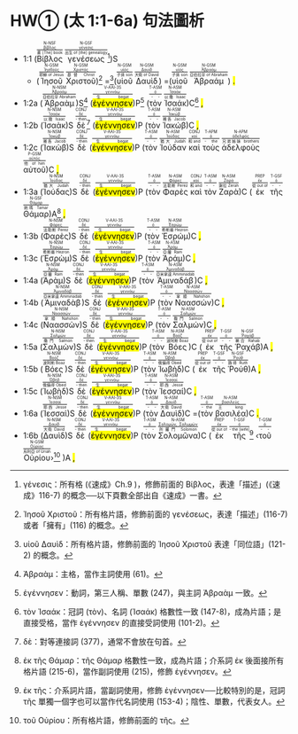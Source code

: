 # HW① (太 1:1-6a) 句法圖析


- 1:1 (<RUBY><ruby><ruby>Βίβλος<rt>書 [The] book</rt></ruby><rt><a href='https://bible.fhl.net/new/s.php?N=0&k=00976&m='>βίβλος</a></rt></ruby><rt>N-NSF</rt></RUBY> <RUBY><ruby><ruby>γενέσεως<rt>出生 of [the] genealogy</rt></ruby><rt><a href='https://bible.fhl.net/new/s.php?N=0&k=01078&m='>γένεσις</a></rt></ruby><rt>N-GSF</rt></RUBY>[^1])S 
	- (<RUBY><ruby><ruby>Ἰησοῦ<rt>耶穌 of Jesus</rt></ruby><rt><a href='https://bible.fhl.net/new/s.php?N=0&k=02424&m='>ἸησIIοῦς</a></rt></ruby><rt>N-GSM</rt></RUBY> <RUBY><ruby><ruby>Χριστοῦ<rt>基督 Christ</rt></ruby><rt><a href='https://bible.fhl.net/new/s.php?N=0&k=05547&m='>Χριστός</a></rt></ruby><rt>N-GSM</rt></RUBY>)[^2] =[^3](<RUBY><ruby><ruby>υἱοῦ<rt>子孫 son</rt></ruby><rt><a href='https://bible.fhl.net/new/s.php?N=0&k=05207&m='>υἱός</a></rt></ruby><rt>N-GSM</rt></RUBY> <RUBY><ruby><ruby>Δαυὶδ<rt>大衛 of David</rt></ruby><rt><a href='https://bible.fhl.net/new/s.php?N=0&k=01138&m='>Δαυίδ</a></rt></ruby><rt>N-GSM</rt></RUBY>) =(<RUBY><ruby><ruby>υἱοῦ<rt>子孫 son</rt></ruby><rt><a href='https://bible.fhl.net/new/s.php?N=0&k=05207&m='>υἱός</a></rt></ruby><rt>N-GSM</rt></RUBY> <RUBY><ruby><ruby>Ἀβραάμ<rt>亞伯拉罕 of Abraham</rt></ruby><rt><a href='https://bible.fhl.net/new/s.php?N=0&k=00011&m='>Ἀβραάμ</a></rt></ruby><rt>N-GSM</rt></RUBY>) <mark class='punctuation'>.</mark> 
- 1:2a (<RUBY><ruby><ruby>Ἀβραὰμ<rt>亞伯拉罕 Abraham</rt></ruby><rt><a href='https://bible.fhl.net/new/s.php?N=0&k=00011&m='>Ἀβραάμ</a></rt></ruby><rt>N-NSM</rt></RUBY>)S[^4] (<RUBY><ruby><ruby><mark class='verb'>ἐγέννησεν</mark><rt>生 begat</rt></ruby><rt><a href='https://bible.fhl.net/new/s.php?N=0&k=01080&m='>γεννάω</a></rt></ruby><rt>V-AAI-3S</rt></RUBY>)P[^5] (<RUBY><ruby><ruby>τὸν<rt>- -</rt></ruby><rt><a href='https://bible.fhl.net/new/s.php?N=0&k=03588&m='>ὀ</a></rt></ruby><rt>T-ASM</rt></RUBY> <RUBY><ruby><ruby>Ἰσαάκ<rt>以撒 Isaac</rt></ruby><rt><a href='https://bible.fhl.net/new/s.php?N=0&k=02464&m='>Ἰσαάκ</a></rt></ruby><rt>N-ASM</rt></RUBY>)C[^6] <mark class='punctuation'>,</mark> 
- 1:2b (<RUBY><ruby><ruby>Ἰσαὰκ<rt>以撒 Isaac</rt></ruby><rt><a href='https://bible.fhl.net/new/s.php?N=0&k=02464&m='>Ἰσαάκ</a></rt></ruby><rt>N-NSM</rt></RUBY>)S <RUBY><ruby><ruby>δὲ<rt>- then</rt></ruby><rt><a href='https://bible.fhl.net/new/s.php?N=0&k=01161&m='>δέ</a></rt></ruby><rt>CONJ</rt></RUBY>[^7] (<RUBY><ruby><ruby><mark class='verb'>ἐγέννησεν</mark><rt>生 begat</rt></ruby><rt><a href='https://bible.fhl.net/new/s.php?N=0&k=01080&m='>γεννάω</a></rt></ruby><rt>V-AAI-3S</rt></RUBY>)P (<RUBY><ruby><ruby>τὸν<rt>- -</rt></ruby><rt><a href='https://bible.fhl.net/new/s.php?N=0&k=03588&m='>ὀ</a></rt></ruby><rt>T-ASM</rt></RUBY> <RUBY><ruby><ruby>Ἰακώβ<rt>雅各 Jacob</rt></ruby><rt><a href='https://bible.fhl.net/new/s.php?N=0&k=02384&m='>Ἰακώβ</a></rt></ruby><rt>N-ASM</rt></RUBY>)C <mark class='punctuation'>,</mark> 
- 1:2c (<RUBY><ruby><ruby>Ἰακὼβ<rt>雅各 Jacob</rt></ruby><rt><a href='https://bible.fhl.net/new/s.php?N=0&k=02384&m='>Ἰακώβ</a></rt></ruby><rt>N-NSM</rt></RUBY>)S <RUBY><ruby><ruby>δὲ<rt>- then</rt></ruby><rt><a href='https://bible.fhl.net/new/s.php?N=0&k=01161&m='>δέ</a></rt></ruby><rt>CONJ</rt></RUBY> (<RUBY><ruby><ruby><mark class='verb'>ἐγέννησεν</mark><rt>生 begat</rt></ruby><rt><a href='https://bible.fhl.net/new/s.php?N=0&k=01080&m='>γεννάω</a></rt></ruby><rt>V-AAI-3S</rt></RUBY>)P (<RUBY><ruby><ruby>τὸν<rt>- -</rt></ruby><rt><a href='https://bible.fhl.net/new/s.php?N=0&k=03588&m='>ὀ</a></rt></ruby><rt>T-ASM</rt></RUBY> <RUBY><ruby><ruby>Ἰούδαν<rt>猶大 Judah</rt></ruby><rt><a href='https://bible.fhl.net/new/s.php?N=0&k=02455&m='>Ἰούδας</a></rt></ruby><rt>N-ASM</rt></RUBY> <RUBY><ruby><ruby>καὶ<rt>和 and</rt></ruby><rt><a href='https://bible.fhl.net/new/s.php?N=0&k=02532&m='>καί</a></rt></ruby><rt>CONJ</rt></RUBY> <RUBY><ruby><ruby>τοὺς<rt>- the</rt></ruby><rt><a href='https://bible.fhl.net/new/s.php?N=0&k=03588&m='>ὀ</a></rt></ruby><rt>T-APM</rt></RUBY> <RUBY><ruby><ruby>ἀδελφοὺς<rt>兄弟姊妹 brothers</rt></ruby><rt><a href='https://bible.fhl.net/new/s.php?N=0&k=00080&m='>ἀδελφός</a></rt></ruby><rt>N-APM</rt></RUBY> <RUBY><ruby><ruby>αὐτοῦ<rt>他 of him</rt></ruby><rt><a href='https://bible.fhl.net/new/s.php?N=0&k=00846&m='>αὐτός</a></rt></ruby><rt>P-GSM</rt></RUBY>)C <mark class='punctuation'>,</mark> 
- 1:3a (<RUBY><ruby><ruby>Ἰούδας<rt>猶大 Judah</rt></ruby><rt><a href='https://bible.fhl.net/new/s.php?N=0&k=02455&m='>Ἰούδας</a></rt></ruby><rt>N-NSM</rt></RUBY>)S <RUBY><ruby><ruby>δὲ<rt>- then</rt></ruby><rt><a href='https://bible.fhl.net/new/s.php?N=0&k=01161&m='>δέ</a></rt></ruby><rt>CONJ</rt></RUBY> (<RUBY><ruby><ruby><mark class='verb'>ἐγέννησεν</mark><rt>生 begat</rt></ruby><rt><a href='https://bible.fhl.net/new/s.php?N=0&k=01080&m='>γεννάω</a></rt></ruby><rt>V-AAI-3S</rt></RUBY>)P (<RUBY><ruby><ruby>τὸν<rt>- -</rt></ruby><rt><a href='https://bible.fhl.net/new/s.php?N=0&k=03588&m='>ὀ</a></rt></ruby><rt>T-ASM</rt></RUBY> <RUBY><ruby><ruby>Φαρὲς<rt>法勒斯 Perez</rt></ruby><rt><a href='https://bible.fhl.net/new/s.php?N=0&k=05329&m='>Φάρες</a></rt></ruby><rt>N-ASM</rt></RUBY> <RUBY><ruby><ruby>καὶ<rt>和 and</rt></ruby><rt><a href='https://bible.fhl.net/new/s.php?N=0&k=02532&m='>καί</a></rt></ruby><rt>CONJ</rt></RUBY> <RUBY><ruby><ruby>τὸν<rt>- -</rt></ruby><rt><a href='https://bible.fhl.net/new/s.php?N=0&k=03588&m='>ὀ</a></rt></ruby><rt>T-ASM</rt></RUBY> <RUBY><ruby><ruby>Ζαρὰ<rt>謝拉 Zerah</rt></ruby><rt><a href='https://bible.fhl.net/new/s.php?N=0&k=02196&m='>Ζαρά</a></rt></ruby><rt>N-ASM</rt></RUBY>)C (<RUBY><ruby><ruby>ἐκ<rt>從 out of</rt></ruby><rt><a href='https://bible.fhl.net/new/s.php?N=0&k=01537&m='>ἐκ</a></rt></ruby><rt>PREP</rt></RUBY> <RUBY><ruby><ruby>τῆς<rt>- -</rt></ruby><rt><a href='https://bible.fhl.net/new/s.php?N=0&k=03588&m='>ὀ</a></rt></ruby><rt>T-GSF</rt></RUBY> <RUBY><ruby><ruby>Θάμαρ<rt>她瑪 Tamar</rt></ruby><rt><a href='https://bible.fhl.net/new/s.php?N=0&k=02283&m='>Θάμαρ</a></rt></ruby><rt>N-GSF</rt></RUBY>)A[^8] <mark class='punctuation'>,</mark> 
- 1:3b (<RUBY><ruby><ruby>Φαρὲς<rt>法勒斯 Perez</rt></ruby><rt><a href='https://bible.fhl.net/new/s.php?N=0&k=05329&m='>Φάρες</a></rt></ruby><rt>N-NSM</rt></RUBY>)S <RUBY><ruby><ruby>δὲ<rt>- then</rt></ruby><rt><a href='https://bible.fhl.net/new/s.php?N=0&k=01161&m='>δέ</a></rt></ruby><rt>CONJ</rt></RUBY> (<RUBY><ruby><ruby><mark class='verb'>ἐγέννησεν</mark><rt>生 begat</rt></ruby><rt><a href='https://bible.fhl.net/new/s.php?N=0&k=01080&m='>γεννάω</a></rt></ruby><rt>V-AAI-3S</rt></RUBY>)P (<RUBY><ruby><ruby>τὸν<rt>- -</rt></ruby><rt><a href='https://bible.fhl.net/new/s.php?N=0&k=03588&m='>ὀ</a></rt></ruby><rt>T-ASM</rt></RUBY> <RUBY><ruby><ruby>Ἑσρώμ<rt>希斯崙 Hezron</rt></ruby><rt><a href='https://bible.fhl.net/new/s.php?N=0&k=02074&m='>Ἐσρώμ</a></rt></ruby><rt>N-ASM</rt></RUBY>)C <mark class='punctuation'>,</mark> 
- 1:3c (<RUBY><ruby><ruby>Ἑσρὼμ<rt>希斯崙 Hezron</rt></ruby><rt><a href='https://bible.fhl.net/new/s.php?N=0&k=02074&m='>Ἐσρώμ</a></rt></ruby><rt>N-NSM</rt></RUBY>)S <RUBY><ruby><ruby>δὲ<rt>- then</rt></ruby><rt><a href='https://bible.fhl.net/new/s.php?N=0&k=01161&m='>δέ</a></rt></ruby><rt>CONJ</rt></RUBY> (<RUBY><ruby><ruby><mark class='verb'>ἐγέννησεν</mark><rt>生 begat</rt></ruby><rt><a href='https://bible.fhl.net/new/s.php?N=0&k=01080&m='>γεννάω</a></rt></ruby><rt>V-AAI-3S</rt></RUBY>)P (<RUBY><ruby><ruby>τὸν<rt>- -</rt></ruby><rt><a href='https://bible.fhl.net/new/s.php?N=0&k=03588&m='>ὀ</a></rt></ruby><rt>T-ASM</rt></RUBY> <RUBY><ruby><ruby>Ἀράμ<rt>亞蘭 Ram</rt></ruby><rt><a href='https://bible.fhl.net/new/s.php?N=0&k=00689&m='>Ἀράμ</a></rt></ruby><rt>N-ASM</rt></RUBY>)C <mark class='punctuation'>,</mark> 
- 1:4a (<RUBY><ruby><ruby>Ἀρὰμ<rt>亞蘭 Ram</rt></ruby><rt><a href='https://bible.fhl.net/new/s.php?N=0&k=00689&m='>Ἀράμ</a></rt></ruby><rt>N-NSM</rt></RUBY>)S <RUBY><ruby><ruby>δὲ<rt>- then</rt></ruby><rt><a href='https://bible.fhl.net/new/s.php?N=0&k=01161&m='>δέ</a></rt></ruby><rt>CONJ</rt></RUBY> (<RUBY><ruby><ruby><mark class='verb'>ἐγέννησεν</mark><rt>生 begat</rt></ruby><rt><a href='https://bible.fhl.net/new/s.php?N=0&k=01080&m='>γεννάω</a></rt></ruby><rt>V-AAI-3S</rt></RUBY>)P (<RUBY><ruby><ruby>τὸν<rt>- -</rt></ruby><rt><a href='https://bible.fhl.net/new/s.php?N=0&k=03588&m='>ὀ</a></rt></ruby><rt>T-ASM</rt></RUBY> <RUBY><ruby><ruby>Ἀμιναδάβ<rt>亞米拿達 Amminadab</rt></ruby><rt><a href='https://bible.fhl.net/new/s.php?N=0&k=00284&m='>Ἀμιναδάβ</a></rt></ruby><rt>N-ASM</rt></RUBY>)C <mark class='punctuation'>,</mark> 
- 1:4b (<RUBY><ruby><ruby>Ἀμιναδὰβ<rt>亞米拿達 Amminadab</rt></ruby><rt><a href='https://bible.fhl.net/new/s.php?N=0&k=00284&m='>Ἀμιναδάβ</a></rt></ruby><rt>N-NSM</rt></RUBY>)S <RUBY><ruby><ruby>δὲ<rt>- then</rt></ruby><rt><a href='https://bible.fhl.net/new/s.php?N=0&k=01161&m='>δέ</a></rt></ruby><rt>CONJ</rt></RUBY> (<RUBY><ruby><ruby><mark class='verb'>ἐγέννησεν</mark><rt>生 begat</rt></ruby><rt><a href='https://bible.fhl.net/new/s.php?N=0&k=01080&m='>γεννάω</a></rt></ruby><rt>V-AAI-3S</rt></RUBY>)P (<RUBY><ruby><ruby>τὸν<rt>- -</rt></ruby><rt><a href='https://bible.fhl.net/new/s.php?N=0&k=03588&m='>ὀ</a></rt></ruby><rt>T-ASM</rt></RUBY> <RUBY><ruby><ruby>Ναασσών<rt>拿順 Nahshon</rt></ruby><rt><a href='https://bible.fhl.net/new/s.php?N=0&k=03476&m='>Ναασσών</a></rt></ruby><rt>N-ASM</rt></RUBY>)C <mark class='punctuation'>,</mark> 
- 1:4c (<RUBY><ruby><ruby>Ναασσὼν<rt>拿順 Nahshon</rt></ruby><rt><a href='https://bible.fhl.net/new/s.php?N=0&k=03476&m='>Ναασσών</a></rt></ruby><rt>N-NSM</rt></RUBY>)S <RUBY><ruby><ruby>δὲ<rt>- then</rt></ruby><rt><a href='https://bible.fhl.net/new/s.php?N=0&k=01161&m='>δέ</a></rt></ruby><rt>CONJ</rt></RUBY> (<RUBY><ruby><ruby><mark class='verb'>ἐγέννησεν</mark><rt>生 begat</rt></ruby><rt><a href='https://bible.fhl.net/new/s.php?N=0&k=01080&m='>γεννάω</a></rt></ruby><rt>V-AAI-3S</rt></RUBY>)P (<RUBY><ruby><ruby>τὸν<rt>- -</rt></ruby><rt><a href='https://bible.fhl.net/new/s.php?N=0&k=03588&m='>ὀ</a></rt></ruby><rt>T-ASM</rt></RUBY> <RUBY><ruby><ruby>Σαλμών<rt>撒門 Salmon</rt></ruby><rt><a href='https://bible.fhl.net/new/s.php?N=0&k=04533&m='>Σαλμών</a></rt></ruby><rt>N-ASM</rt></RUBY>)C <mark class='punctuation'>,</mark> 
- 1:5a (<RUBY><ruby><ruby>Σαλμὼν<rt>撒門 Salmon</rt></ruby><rt><a href='https://bible.fhl.net/new/s.php?N=0&k=04533&m='>Σαλμών</a></rt></ruby><rt>N-NSM</rt></RUBY>)S <RUBY><ruby><ruby>δὲ<rt>- then</rt></ruby><rt><a href='https://bible.fhl.net/new/s.php?N=0&k=01161&m='>δέ</a></rt></ruby><rt>CONJ</rt></RUBY> (<RUBY><ruby><ruby><mark class='verb'>ἐγέννησεν</mark><rt>生 begat</rt></ruby><rt><a href='https://bible.fhl.net/new/s.php?N=0&k=01080&m='>γεννάω</a></rt></ruby><rt>V-AAI-3S</rt></RUBY>)P (<RUBY><ruby><ruby>τὸν<rt>- -</rt></ruby><rt><a href='https://bible.fhl.net/new/s.php?N=0&k=03588&m='>ὀ</a></rt></ruby><rt>T-ASM</rt></RUBY> <RUBY><ruby><ruby>Βόες<rt>波阿斯 Boaz</rt></ruby><rt><a href='https://bible.fhl.net/new/s.php?N=0&k=01003&m='>Βοόζ</a></rt></ruby><rt>N-ASM</rt></RUBY>)C (<RUBY><ruby><ruby>ἐκ<rt>從 out of</rt></ruby><rt><a href='https://bible.fhl.net/new/s.php?N=0&k=01537&m='>ἐκ</a></rt></ruby><rt>PREP</rt></RUBY> <RUBY><ruby><ruby>τῆς<rt>- -</rt></ruby><rt><a href='https://bible.fhl.net/new/s.php?N=0&k=03588&m='>ὀ</a></rt></ruby><rt>T-GSF</rt></RUBY> <RUBY><ruby><ruby>Ῥαχάβ<rt>喇合 Rahab</rt></ruby><rt><a href='https://bible.fhl.net/new/s.php?N=0&k=04477&m='>Ῥαχάβ</a></rt></ruby><rt>N-GSF</rt></RUBY>)A <mark class='punctuation'>,</mark> 
- 1:5b (<RUBY><ruby><ruby>Βόες<rt>波阿斯 Boaz</rt></ruby><rt><a href='https://bible.fhl.net/new/s.php?N=0&k=01003&m='>Βοόζ</a></rt></ruby><rt>N-NSM</rt></RUBY>)S <RUBY><ruby><ruby>δὲ<rt>- then</rt></ruby><rt><a href='https://bible.fhl.net/new/s.php?N=0&k=01161&m='>δέ</a></rt></ruby><rt>CONJ</rt></RUBY> (<RUBY><ruby><ruby><mark class='verb'>ἐγέννησεν</mark><rt>生 begat</rt></ruby><rt><a href='https://bible.fhl.net/new/s.php?N=0&k=01080&m='>γεννάω</a></rt></ruby><rt>V-AAI-3S</rt></RUBY>)P (<RUBY><ruby><ruby>τὸν<rt>- -</rt></ruby><rt><a href='https://bible.fhl.net/new/s.php?N=0&k=03588&m='>ὀ</a></rt></ruby><rt>T-ASM</rt></RUBY> <RUBY><ruby><ruby>Ἰωβὴδ<rt>俄備得 Obed</rt></ruby><rt><a href='https://bible.fhl.net/new/s.php?N=0&k=05601&m='>Ὠβήδ</a></rt></ruby><rt>N-ASM</rt></RUBY>)C (<RUBY><ruby><ruby>ἐκ<rt>從 out of</rt></ruby><rt><a href='https://bible.fhl.net/new/s.php?N=0&k=01537&m='>ἐκ</a></rt></ruby><rt>PREP</rt></RUBY> <RUBY><ruby><ruby>τῆς<rt>- -</rt></ruby><rt><a href='https://bible.fhl.net/new/s.php?N=0&k=03588&m='>ὀ</a></rt></ruby><rt>T-GSF</rt></RUBY> <RUBY><ruby><ruby>Ῥούθ<rt>路得 Ruth</rt></ruby><rt><a href='https://bible.fhl.net/new/s.php?N=0&k=04503&m='>Ῥούθ</a></rt></ruby><rt>N-GSF</rt></RUBY>)A <mark class='punctuation'>,</mark> 
- 1:5c (<RUBY><ruby><ruby>Ἰωβὴδ<rt>俄備得 Obed</rt></ruby><rt><a href='https://bible.fhl.net/new/s.php?N=0&k=05601&m='>Ὠβήδ</a></rt></ruby><rt>N-NSM</rt></RUBY>)S <RUBY><ruby><ruby>δὲ<rt>- then</rt></ruby><rt><a href='https://bible.fhl.net/new/s.php?N=0&k=01161&m='>δέ</a></rt></ruby><rt>CONJ</rt></RUBY> (<RUBY><ruby><ruby><mark class='verb'>ἐγέννησεν</mark><rt>生 begat</rt></ruby><rt><a href='https://bible.fhl.net/new/s.php?N=0&k=01080&m='>γεννάω</a></rt></ruby><rt>V-AAI-3S</rt></RUBY>)P (<RUBY><ruby><ruby>τὸν<rt>- -</rt></ruby><rt><a href='https://bible.fhl.net/new/s.php?N=0&k=03588&m='>ὀ</a></rt></ruby><rt>T-ASM</rt></RUBY> <RUBY><ruby><ruby>Ἰεσσαί<rt>耶西 Jesse</rt></ruby><rt><a href='https://bible.fhl.net/new/s.php?N=0&k=02421&m='>Ἰεσσαί</a></rt></ruby><rt>N-ASM</rt></RUBY>)C <mark class='punctuation'>,</mark> 
- 1:6a (<RUBY><ruby><ruby>Ἰεσσαὶ<rt>耶西 Jesse</rt></ruby><rt><a href='https://bible.fhl.net/new/s.php?N=0&k=02421&m='>Ἰεσσαί</a></rt></ruby><rt>N-NSM</rt></RUBY>)S <RUBY><ruby><ruby>δὲ<rt>- then</rt></ruby><rt><a href='https://bible.fhl.net/new/s.php?N=0&k=01161&m='>δέ</a></rt></ruby><rt>CONJ</rt></RUBY> (<RUBY><ruby><ruby><mark class='verb'>ἐγέννησεν</mark><rt>生 begat</rt></ruby><rt><a href='https://bible.fhl.net/new/s.php?N=0&k=01080&m='>γεννάω</a></rt></ruby><rt>V-AAI-3S</rt></RUBY>)P (<RUBY><ruby><ruby>τὸν<rt>- -</rt></ruby><rt><a href='https://bible.fhl.net/new/s.php?N=0&k=03588&m='>ὀ</a></rt></ruby><rt>T-ASM</rt></RUBY> <RUBY><ruby><ruby>Δαυὶδ<rt>大衛 David</rt></ruby><rt><a href='https://bible.fhl.net/new/s.php?N=0&k=01138&m='>Δαυίδ</a></rt></ruby><rt>N-ASM</rt></RUBY>)C =(<RUBY><ruby><ruby>τὸν<rt>- the</rt></ruby><rt><a href='https://bible.fhl.net/new/s.php?N=0&k=03588&m='>ὀ</a></rt></ruby><rt>T-ASM</rt></RUBY> <RUBY><ruby><ruby>βασιλέα<rt>王 king</rt></ruby><rt><a href='https://bible.fhl.net/new/s.php?N=0&k=00935&m='>βασιλεύς</a></rt></ruby><rt>N-ASM</rt></RUBY>)C <mark class='punctuation'>.</mark> 
- 1:6b (<RUBY><ruby><ruby>Δαυὶδ<rt>大衛 David</rt></ruby><rt><a href='https://bible.fhl.net/new/s.php?N=0&k=01138&m='>Δαυίδ</a></rt></ruby><rt>N-NSM</rt></RUBY>)S <RUBY><ruby><ruby>δὲ<rt>- then</rt></ruby><rt><a href='https://bible.fhl.net/new/s.php?N=0&k=01161&m='>δέ</a></rt></ruby><rt>CONJ</rt></RUBY> (<RUBY><ruby><ruby><mark class='verb'>ἐγέννησεν</mark><rt>生 begat</rt></ruby><rt><a href='https://bible.fhl.net/new/s.php?N=0&k=01080&m='>γεννάω</a></rt></ruby><rt>V-AAI-3S</rt></RUBY>)P (<RUBY><ruby><ruby>τὸν<rt>- -</rt></ruby><rt><a href='https://bible.fhl.net/new/s.php?N=0&k=03588&m='>ὀ</a></rt></ruby><rt>T-ASM</rt></RUBY> <RUBY><ruby><ruby>Σολομῶνα<rt>所羅門 Solomon</rt></ruby><rt><a href='https://bible.fhl.net/new/s.php?N=0&k=04672&m='>Σολομών, Σαλωμών</a></rt></ruby><rt>N-ASM</rt></RUBY>)C (<RUBY><ruby><ruby>ἐκ<rt>從 out of</rt></ruby><rt><a href='https://bible.fhl.net/new/s.php?N=0&k=01537&m='>ἐκ</a></rt></ruby><rt>PREP</rt></RUBY> <RUBY><ruby><ruby>τῆς<rt>- the [wife]</rt></ruby><rt><a href='https://bible.fhl.net/new/s.php?N=0&k=03588&m='>ὀ</a></rt></ruby><rt>T-GSF</rt></RUBY>[^9] ‹<RUBY><ruby><ruby>τοῦ<rt>- -</rt></ruby><rt><a href='https://bible.fhl.net/new/s.php?N=0&k=03588&m='>ὀ</a></rt></ruby><rt>T-GSM</rt></RUBY> <RUBY><ruby><ruby>Οὐρίου<rt>烏利亞 of Uriah</rt></ruby><rt><a href='https://bible.fhl.net/new/s.php?N=0&k=03774&m='>Οὐρίας</a></rt></ruby><rt>N-GSM</rt></RUBY>›[^10] )A <mark class='punctuation'>,</mark> 

[^1]: γένεσις：所有格 (《速成》Ch.9 )，修飾前面的 Βίβλος，表達「描述」(《速成》116-7) 的概念──以下頁數全部出自《速成》一書。

[^2]: Ἰησοῦ Χριστοῦ：所有格片語，修飾前面的 γενέσεως，表達「描述」(116-7) 或者「擁有」(116) 的概念。

[^3]: υἱοῦ Δαυὶδ：所有格片語，修飾前面的 Ἰησοῦ Χριστοῦ 表達「同位語」(121-2) 的概念。

[^4]: Ἀβραὰμ：主格，當作主詞使用 (61)。

[^5]: ἐγέννησεν：動詞，第三人稱、單數 (247)，與主詞 Ἀβραὰμ 一致。

[^6]: τὸν Ἰσαάκ：冠詞 (τὸν)、名詞 (Ἰσαάκ) 格數性一致 (147-8)，成為片語；是直接受格，當作 ἐγέννησεν 的直接受詞使用 (101-2)。

[^7]: δὲ：對等連接詞 (377)，通常不會放在句首。
[^8]: ἐκ τῆς Θάμαρ：τῆς Θάμαρ 格數性一致，成為片語；介系詞 ἐκ 後面接所有格片語 (215-6)，當作副詞使用 (215)，修飾 ἐγέννησεν。

[^9]: ἐκ τῆς：介系詞片語，當副詞使用，修飾 ἐγέννησεν──比較特別的是，冠詞 τῆς 單獨一個字也可以當作代名詞使用 (153-4)；陰性、單數，代表女人。

[^10]: τοῦ Οὐρίου：所有格片語，修飾前面的 τῆς。


